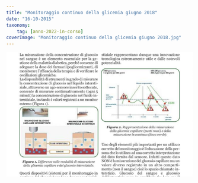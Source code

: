 ```yaml
---
title: "Monitoraggio continuo della glicemia giugno 2018"
date: "16-10-2015"
taxonomy: 
    tag: [anno-2022-in-corso]
coverImage: "Monitoraggio continuo della glicemia giugno 2018.jpg"
---
```


![Monitoraggio continuo della glicemia giugno 2018](images/Monitoraggio%20continuo%20della%20glicemia%20giugno%202018.jpg)
